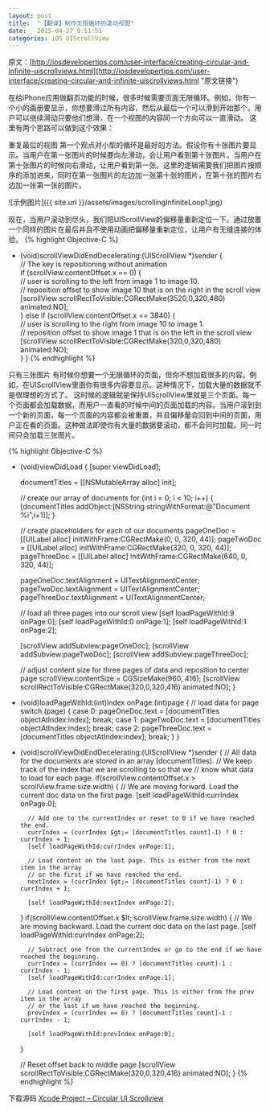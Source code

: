```yaml
---
layout: post
title:  "【翻译】制作无限循环的滚动视图"
date:   2015-04-27 9:11:51
categories: iOS UIScrollView
---
```

原文：[http://iosdevelopertips.com/user-interface/creating-circular-and-infinite-uiscrollviews.html](http://iosdevelopertips.com/user-interface/creating-circular-and-infinite-uiscrollviews.html "原文链接")

在给iPhone应用做翻页功能的时候，很多时候需要页面无限循环。例如，你有一个小的画册要显示，你想要滑过所有内容，然后从最后一个可以滑到开始那个。用户可以继续滑动只要他们想滑，在一个视图的内容同一个方向可以一直滑动。
这里有两个思路可以做到这个效果：

重复最后的视图
第一个观点对小型的循环是最好的方法。假设你有十张图片要显示。当用户在第一张图片的时候要向左滑动，会让用户看到第十张图片。当用户在第十张图片的时候向右滑动，让用户看到第一张。这里的逻辑需要我们把图片按顺序的添加进来，同时在第一张图片的左边加一张第十张的图片，在第十张的图片右边加一张第一张的图片。

![示例图片]({{ site.url }}/assets/images/scrollingInfiniteLoop1.jpg)

现在，当用户滚动到尽头，我们把UIScrollView的偏移量重新定位一下。通过放置一个同样的图片在最后并且不使用动画把偏移量重新定位，让用户有无缝连接的体验。
{% highlight Objective-C %}
- (void)scrollViewDidEndDecelerating:(UIScrollView *)sender {    
	// The key is repositioning without animation    
	if (scrollView.contentOffset.x == 0) {        
		// user is scrolling to the left from image 1 to image 10.       
		// reposition offset to show image 10 that is on the right in the scroll view        
		[scrollView scrollRectToVisible:CGRectMake(3520,0,320,480) animated:NO];    
	}    else if (scrollView.contentOffset.x == 3840) {        
		// user is scrolling to the right from image 10 to image 1.        
		// reposition offset to show image 1 that is on the left in the scroll view
		[scrollView scrollRectToVisible:CGRectMake(320,0,320,480) animated:NO];    
	}
}
{% endhighlight %}

只有三张图片
有时候你想要一个无限循环的页面，但你不想加载很多的内容。例如，在UIScrollView里面你有很多内容要显示。这种情况下，加载大量的数据就不是很理想的方式了。
这时候的逻辑就是保持UIScrollView里就是三个页面。每一个页面都会加载数据，而用户一直看的时候中间的页面加载的内容。当用户滚到到一个新的页面，每一个页面的内容都会被重置，并且偏移量会回到中间的页面，用户正在看的页面。这种做法即使你有大量的数据要滚动，都不会同时加载。同一时间只会加载三张图片。

{% highlight Objective-C %}
- (void)viewDidLoad {
	[super viewDidLoad];

	documentTitles = [[NSMutableArray alloc] init];

	// create our array of documents
	for (int i = 0; i < 10; i++) {
	[documentTitles addObject:[NSString stringWithFormat:@"Document %i",i+1]];
	}

	// create placeholders for each of our documents
	pageOneDoc = [[UILabel alloc] initWithFrame:CGRectMake(0, 0, 320, 44)];
	pageTwoDoc = [[UILabel alloc] initWithFrame:CGRectMake(320, 0, 320, 44)];
	pageThreeDoc = [[UILabel alloc] initWithFrame:CGRectMake(640, 0, 320, 44)];

	pageOneDoc.textAlignment = UITextAlignmentCenter;
	pageTwoDoc.textAlignment = UITextAlignmentCenter;
	pageThreeDoc.textAlignment = UITextAlignmentCenter;

	// load all three pages into our scroll view
	[self loadPageWithId:9 onPage:0];
	[self loadPageWithId:0 onPage:1];
	[self loadPageWithId:1 onPage:2];

	[scrollView addSubview:pageOneDoc];
	[scrollView addSubview:pageTwoDoc];
	[scrollView addSubview:pageThreeDoc];

	// adjust content size for three pages of data and reposition to center page
	scrollView.contentSize = CGSizeMake(960, 416);
	[scrollView scrollRectToVisible:CGRectMake(320,0,320,416) animated:NO];
}
 
- (void)loadPageWithId:(int)index onPage:(int)page {
	// load data for page
	switch (page) {
		case 0:
			pageOneDoc.text = [documentTitles objectAtIndex:index];
			break;
		case 1:
			pageTwoDoc.text = [documentTitles objectAtIndex:index];
			break;
		case 2:
			pageThreeDoc.text = [documentTitles objectAtIndex:index];
			break;
	}
}
 
- (void)scrollViewDidEndDecelerating:(UIScrollView *)sender {
	// All data for the documents are stored in an array (documentTitles).
	// We keep track of the index that we are scrolling to so that we
	// know what data to load for each page.
	if(scrollView.contentOffset.x > scrollView.frame.size.width) {
		// We are moving forward. Load the current doc data on the first page.
		[self loadPageWithId:currIndex onPage:0];

		// Add one to the currentIndex or reset to 0 if we have reached the end.
		currIndex = (currIndex $gt;= [documentTitles count]-1) ? 0 : currIndex + 1;
		[self loadPageWithId:currIndex onPage:1];

		// Load content on the last page. This is either from the next item in the array
		// or the first if we have reached the end.
		nextIndex = (currIndex $gt;= [documentTitles count]-1) ? 0 : currIndex + 1;

		[self loadPageWithId:nextIndex onPage:2];
	}
	if(scrollView.contentOffset.x $lt; scrollView.frame.size.width) {
		// We are moving backward. Load the current doc data on the last page.
		[self loadPageWithId:currIndex onPage:2];

		// Subtract one from the currentIndex or go to the end if we have reached the beginning.
		currIndex = (currIndex == 0) ? [documentTitles count]-1 : currIndex - 1;
		[self loadPageWithId:currIndex onPage:1];

		// Load content on the first page. This is either from the prev item in the array
		// or the last if we have reached the beginning.
		prevIndex = (currIndex == 0) ? [documentTitles count]-1 : currIndex - 1;

		[self loadPageWithId:prevIndex onPage:0];
	}     

	// Reset offset back to middle page
	[scrollView scrollRectToVisible:CGRectMake(320,0,320,416) animated:NO];
}
{% endhighlight %}

下载源码
[Xcode Project – Circular UI Scrollview][project-link]

[article-link]:http://iosdevelopertips.com/user-interface/creating-circular-and-infinite-uiscrollviews.html
[project-link]:http://iosdevelopertips.com/wp-content/uploads/2010/11/CircularScrollView.zip
